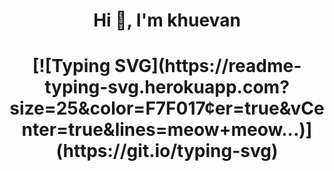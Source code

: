<h1 align="center">Hi 👋, I'm khuevan</h1>

<h1 align="center" >[![Typing SVG](https://readme-typing-svg.herokuapp.com?size=25&color=F7F017&center=true&vCenter=true&lines=meow+meow...)](https://git.io/typing-svg)</h1>



<!--
**khuevan/khuevan** is a ✨ _special_ ✨ repository because its `README.md` (this file) appears on your GitHub profile.

Here are some ideas to get you started:

- 🔭 I’m currently working on ...
- 🌱 I’m currently learning ...
- 👯 I’m looking to collaborate on ...
- 🤔 I’m looking for help with ...
- 💬 Ask me about ...
- 📫 How to reach me: ...
- 😄 Pronouns: ...
- ⚡ Fun fact: ...
-->
